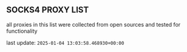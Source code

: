 ## SOCKS4 PROXY LIST

all proxies in this list were collected from open sources and tested for functionality

last update: `2025-01-04 13:03:58.468930+00:00`